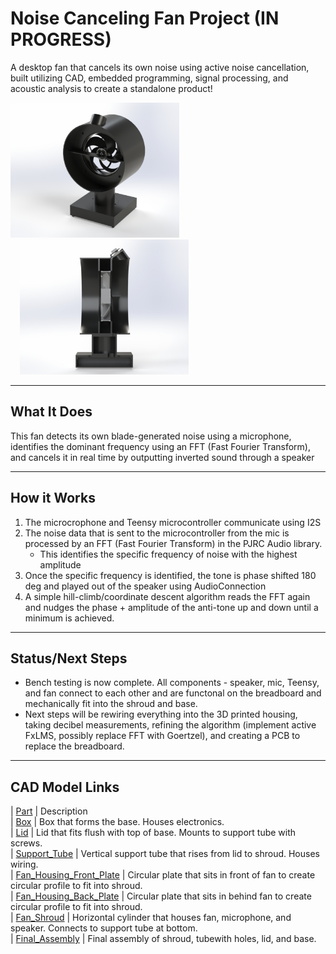 # Noise Canceling Fan Project (IN PROGRESS)

A desktop fan that cancels its own noise using active noise cancellation, built utilizing CAD, embedded programming, signal processing, and acoustic analysis to create a standalone product! 



<p float="left">
  <img src="Media/Final_CAD.jpg" width="270" />
  <img src="Media/FinalX_sect1.jpg" width="270" style="margin-left:15px;" />
</p>

---

## What It Does

This fan detects its own blade-generated noise using a microphone, identifies the dominant frequency using an FFT (Fast Fourier Transform), and cancels it in real time by outputting inverted sound through a speaker

---

## How it Works  
1. The microcrophone and Teensy microcontroller communicate using I2S
2. The noise data that is sent to the microcontroller from the mic is processed by an FFT (Fast Fourier Transform) in the PJRC Audio library.
   - This identifies the specific frequency of noise with the highest amplitude
4. Once the specific frequency is identified, the tone is phase shifted 180 deg and played out of the speaker using AudioConnection 
5. A simple hill-climb/coordinate descent algorithm reads the FFT again and nudges the phase + amplitude of the anti-tone up and down until a minimum is achieved.  

---

## Status/Next Steps
- Bench testing is now complete. All components - speaker, mic, Teensy, and fan connect to each other and are functonal on the breadboard and mechanically fit into the shroud and base. 
- Next steps will be rewiring everything into the 3D printed housing, taking decibel measurements, refining the algorithm (implement active FxLMS, possibly replace FFT with Goertzel), and creating a PCB to replace the breadboard.

---


## CAD Model Links
| [Part](link)                                                      |   Description  
| [Box](CAD/Project_CAD/box.SLDPRT)                                 |   Box that forms the base. Houses electronics.   
| [Lid](CAD/Project_CAD/lid.SLDPRT)                                 |   Lid that fits flush with top of base. Mounts to support tube with screws.  
| [Support_Tube](CAD/Project_CAD/tube.SLDPRT)                       |   Vertical support tube that rises from lid to shroud. Houses wiring.   
| [Fan_Housing_Front_Plate](CAD/Project_CAD/Fan_Front_Plate.SLDPRT) |   Circular plate that sits in front of fan to create circular profile to fit into shroud.   
| [Fan_Housing_Back_Plate](CAD/Project_CAD/Fan_Back_Plate.SLDPRT)   |   Circular plate that sits in behind fan to create circular profile to fit into shroud.   
| [Fan_Shroud](CAD/Project_CAD/Shroud.SLDPRT)                       |   Horizontal cylinder that houses fan, microphone, and speaker. Connects to support tube at bottom.      
| [Final_Assembly](CAD/Project_CAD/Final_Assembly.SLDPRT)           |   Final assembly of shroud, tubewith holes, lid, and base.
